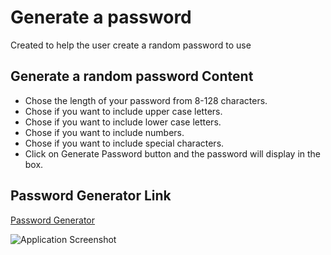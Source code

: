 
# Generate a password
Created to help the user create a random password to use

## Generate a random password Content
* Chose the length of your password from 8-128 characters.
* Chose if  you want to include upper case letters.
* Chose if  you want to include lower case letters.
* Chose if  you want to include numbers.
* Chose if  you want to include special characters.
* Click on Generate Password button and the password will display in the box.


## Password Generator Link

[Password Generator](https://jaimecedillo.github.io/generate-a-password/)

![Application Screenshot](https://user-images.githubusercontent.com/74879881/120933588-024fd300-c6b8-11eb-9def-e3301f120713.png)

